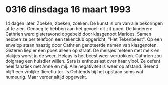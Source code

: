 # 0316 dinsdaga 16 maart 1993
14 dagen later. Zoeken, zoeken, zoeken. De kunst is om van alle bekoringen af te zien. Genoeg te hebben aan het gevoel: dit zit goed. De kinderen: Cathrien werd gisteravond opgebeld door klasgenoot Marloes. Samen hebben ze per telefoon een tekenclub opgericht, "Het Tekenbeest". Op een envelop staan haastig door Cathrien genoteerde namen van klasgenoten. Gisteren liep er een poes alleen op straat. De meisjes meteen met melk en plakjes worst in de weer. Helaas is het beest weer vertrokken. Cathrien zou dolgraag een huisdier willen. Sara is enthousiast over haar viool. Ze oefent heel fanatiek met Anne en mij. Alle negativiteit is weer op afstand. Berend blijft een vrolijke flierefluiter. 's Ochtends bij het opstaan soms wat humeurig. Maar verder altijd opgewekt.